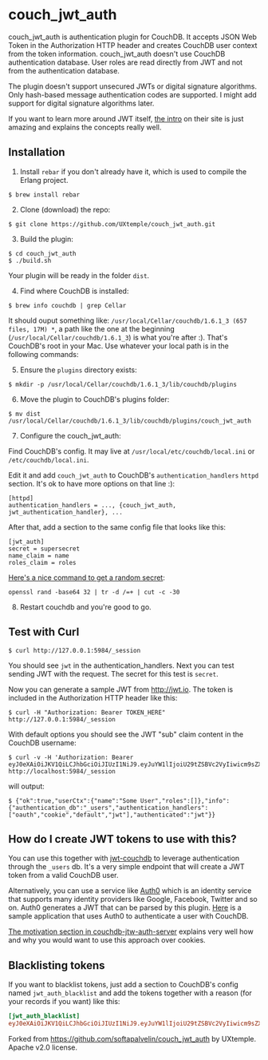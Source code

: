 # couch_jwt_auth

couch_jwt_auth is authentication plugin for CouchDB. It accepts JSON Web Token in the Authorization
HTTP header and creates CouchDB user context from the token information. couch_jwt_auth doesn't use
CouchDB authentication database. User roles are read directly from JWT and not from the
authentication database.

The plugin doesn't support unsecured JWTs or digital signature algorithms. Only hash-based message
authentication codes are supported. I might add support for digital signature algorithms later. 

If you want to learn more around JWT itself, [the intro](https://jwt.io/introduction/) on their
site is just amazing and explains the concepts really well.

## Installation

1. Install `rebar` if you don't already have it, which is used to compile the Erlang project.
  ```
  $ brew install rebar
  ```

2. Clone (download) the repo:
  ```
  $ git clone https://github.com/UXtemple/couch_jwt_auth.git
  ```

3. Build the plugin:
  ```
  $ cd couch_jwt_auth
  $ ./build.sh
  ```

  Your plugin will be ready in the folder `dist`.

4. Find where CouchDB is installed:
  ```
  $ brew info couchdb | grep Cellar
  ```

  It should ouput something like: `/usr/local/Cellar/couchdb/1.6.1_3 (657 files, 17M) *`, a path like
  the one at the beginning (`/usr/local/Cellar/couchdb/1.6.1_3`) is what you're after :). That's
  CouchDB's root in your Mac. Use whatever your local path is in the following commands:

5. Ensure the `plugins` directory exists:
  ```
  $ mkdir -p /usr/local/Cellar/couchdb/1.6.1_3/lib/couchdb/plugins
  ```

6. Move the plugin to CouchDB's plugins folder:
  ```
  $ mv dist /usr/local/Cellar/couchdb/1.6.1_3/lib/couchdb/plugins/couch_jwt_auth
  ```

7. Configure the couch_jwt_auth:

  Find CouchDB's config. It may live at `/usr/local/etc/couchdb/local.ini` or
  `/etc/couchdb/local.ini`.

  Edit it and add `couch_jwt_auth` to CouchDB's `authentication_handlers` `httpd` section.
  It's ok to have more options on that line :):

  ```
  [httpd]
  authentication_handlers = ..., {couch_jwt_auth, jwt_authentication_handler}, ...
  ```

  After that, add a section to the same config file that looks like this:

  ```
  [jwt_auth]
  secret = supersecret
  name_claim = name
  roles_claim = roles
  ```

  [Here's a nice command to get a random
  secret](http://security.stackexchange.com/questions/81976/is-this-a-secure-way-to-generate-passwords-at-the-command-line):

  ```
  openssl rand -base64 32 | tr -d /=+ | cut -c -30
  ```

8. Restart couchdb and you're good to go.

## Test with Curl

```
$ curl http://127.0.0.1:5984/_session
```

You should see `jwt` in the authentication_handlers. Next
you can test sending JWT with the request. The secret for this test is `secret`.

Now you can generate a sample JWT from http://jwt.io. The token is included in the Authorization
HTTP header like this:

```
$ curl -H "Authorization: Bearer TOKEN_HERE" http://127.0.0.1:5984/_session
```

With default options you should see the JWT "sub" claim content in the CouchDB username:

```
$ curl -v -H 'Authorization: Bearer eyJ0eXAiOiJKV1QiLCJhbGciOiJIUzI1NiJ9.eyJuYW1lIjoiU29tZSBVc2VyIiwicm9sZXMiOltdfQ.v4QRSYnAOen_NMBzlMER_Jrkep0xEz2kL09KscALC_c' http://localhost:5984/_session
```

will output:

```
$ {"ok":true,"userCtx":{"name":"Some User","roles":[]},"info":{"authentication_db":"_users","authentication_handlers":["oauth","cookie","default","jwt"],"authenticated":"jwt"}}
```

## How do I create JWT tokens to use with this?

You can use this together with [jwt-couchdb](https://github.com/UXtemple/jwt-couchdb) to
leverage authentication through the `_users` db. It's a very simple endpoint that will create a JWT
token from a valid CouchDB user.

Alternatively, you can use a service like [Auth0](https://auth0.com/) which is an identity service
that supports many identity providers like Google, Facebook, Twitter and so on.
Auth0 generates a JWT that can be parsed by this plugin.
[Here](https://github.com/softapalvelin/getting-started-todo) is a sample application that uses
Auth0 to authenticate a user with CouchDB.

[The motivation section in
couchdb-jtw-auth-server](https://github.com/BeneathTheInk/couchdb-jwt-auth-server#motivation)
explains very well how and why you would want to use this approach over cookies.

## Blacklisting tokens

If you want to blacklist tokens, just add a section to CouchDB's config named `jwt_auth_blacklist`
and add the tokens together with a reason (for your records if you want) like this:

```ini
[jwt_auth_blacklist]
eyJ0eXAiOiJKV1QiLCJhbGciOiJIUzI1NiJ9.eyJuYW1lIjoiU29tZSBVc2VyIiwicm9sZXMiOltdfQ.v4QRSYnAOen_NMBzlMER_Jrkep0xEz2kL09KscALC_c = bad guy one
```

Forked from https://github.com/softapalvelin/couch_jwt_auth by UXtemple.
Apache v2.0 license.
